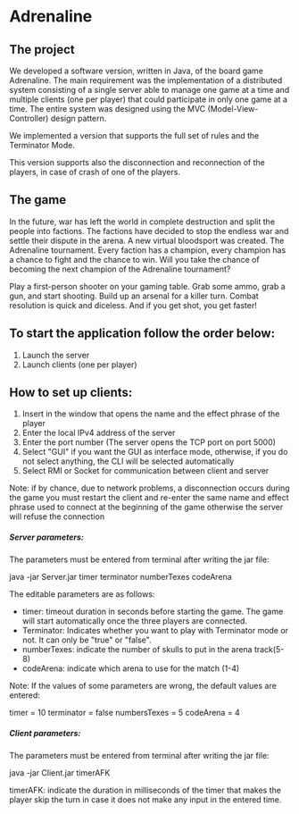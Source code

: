 # Adrenaline

## The project
We developed a software version, written in Java, of the board game Adrenaline. The main requirement was the implementation of a distributed system consisting of a single server able to manage one game at a time and multiple clients (one per player) that could participate in only one game at a time. The entire system was designed using the MVC (Model-View-Controller) design pattern.

We implemented a version that supports the full set of rules and the Terminator Mode.

This version supports also the disconnection and reconnection of the players, in case of crash of one of the players.

## The game
In the future, war has left the world in complete destruction and split the people into factions. The factions have decided to stop the endless war and settle their dispute in the arena. A new virtual bloodsport was created. The Adrenaline tournament. Every faction has a champion, every champion has a chance to fight and the chance to win. Will you take the chance of becoming the next champion of the Adrenaline tournament?

Play a first-person shooter on your gaming table. Grab some ammo, grab a gun, and start shooting. Build up an arsenal for a killer turn. Combat resolution is quick and diceless. And if you get shot, you get faster!

## To start the application follow the order below:
1) Launch the server
2) Launch clients (one per player)

## How to set up clients:
1) Insert in the window that opens the name and the effect phrase of the player
2) Enter the local IPv4 address of the server
3) Enter the port number (The server opens the TCP port on port 5000)
4) Select "GUI" if you want the GUI as interface mode, otherwise, if you do not select anything, the CLI will be selected automatically
5) Select RMI or Socket for communication between client and server

Note: if by chance, due to network problems, a disconnection occurs during the game you must restart the client and re-enter the same name and effect phrase used to connect at the beginning of the game otherwise the server will refuse the connection

##### Server parameters:
The parameters must be entered from terminal after writing the jar file:

java -jar Server.jar timer terminator numberTexes codeArena

The editable parameters are as follows:
- timer: timeout duration in seconds before starting the game. The game will start automatically once the three players are connected.
- Terminator: Indicates whether you want to play with Terminator mode or not. It can only be "true" or "false".
- numberTexes: indicate the number of skulls to put in the arena track(5-8)
- codeArena: indicate which arena to use for the match (1-4)

Note: If the values of some parameters are wrong, the default values are entered:

timer = 10
terminator = false
numbersTexes = 5
codeArena = 4

##### Client parameters:
The parameters must be entered from terminal after writing the jar file:

java -jar Client.jar timerAFK

timerAFK: indicate the duration in milliseconds of the timer that makes the player skip the turn in case it does not make any input in the entered time.
